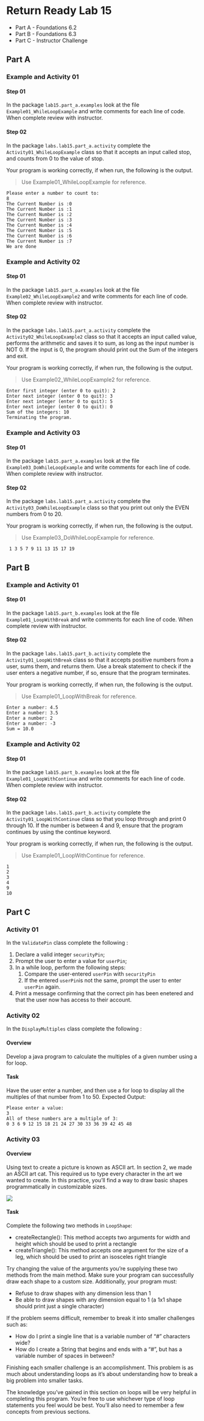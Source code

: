 # Return Ready Lab 15

* Part A - Foundations 6.2
* Part B - Foundations 6.3
* Part C - Instructor Challenge

## Part A

### Example and Activity 01

#### Step 01

In the package `lab15.part_a.examples` look at the file `Example01_WhileLoopExample` and write comments for each line of code. When complete review with instructor.

#### Step 02

In the package `labs.lab15.part_a.activity` complete the `Activity01_WhileLoopExample` class so that it accepts an input called stop, and counts from 0 to the value of stop.

Your program is working correctly, if when run, the following is the output.

> Use Example01_WhileLoopExample for reference.

```
Please enter a number to count to: 
8
The Current Number is :0
The Current Number is :1
The Current Number is :2
The Current Number is :3
The Current Number is :4
The Current Number is :5
The Current Number is :6
The Current Number is :7
We are done
```

### Example and Activity 02

#### Step 01

In the package `lab15.part_a.examples` look at the file `Example02_WhileLoopExample2` and write comments for each line of code. When complete review with instructor.

#### Step 02

In the package `labs.lab15.part_a.activity` complete the `Activity02_WhileLoopExample2` class so that it accepts an input called value, performs the arithmetic and saves it to sum, as long as the input number is NOT 0.
If the input is 0, the program should print out the Sum of the integers and exit. 

Your program is working correctly, if when run, the following is the output.

> Use Example02_WhileLoopExample2 for reference.

```
Enter first integer (enter 0 to quit): 2
Enter next integer (enter 0 to quit): 3
Enter next integer (enter 0 to quit): 5
Enter next integer (enter 0 to quit): 0
Sum of the integers: 10
Terminating the program.
```

### Example and Activity 03

#### Step 01

In the package `lab15.part_a.examples` look at the file `Example03_DoWhileLoopExample` and write comments for each line of code. When complete review with instructor.

#### Step 02

In the package `labs.lab15.part_a.activity` complete the `Activity03_DoWhileLoopExample` class so that you print out only the EVEN numbers from 0 to 20.

Your program is working correctly, if when run, the following is the output.

> Use Example03_DoWhileLoopExample for reference.

```
 1 3 5 7 9 11 13 15 17 19
```

## Part B

### Example and Activity 01

#### Step 01

In the package `lab15.part_b.examples` look at the file `Example01_LoopWithBreak` and write comments for each line of code. When complete review with instructor.

#### Step 02

In the package `labs.lab15.part_b.activity` complete the `Activity01_LoopWithBreak` class so that it accepts positive numbers from a user, sums them, and returns them. 
Use a break statement to check if the user enters a negative number, if so, ensure that the program terminates. 

Your program is working correctly, if when run, the following is the output.

> Use Example01_LoopWithBreak for reference.

```
Enter a number: 4.5
Enter a number: 3.5
Enter a number: 2
Enter a number: -3
Sum = 10.0
```

### Example and Activity 02

#### Step 01

In the package `lab15.part_b.examples` look at the file `Example01_LoopWithContinue` and write comments for each line of code. When complete review with instructor.

#### Step 02

In the package `labs.lab15.part_b.activity` complete the `Activity01_LoopWithContinue` class so that you loop through and print 0 through 10.
If the number is between 4 and 9, ensure that the program continues by using the continue keyword. 

Your program is working correctly, if when run, the following is the output.

> Use Example01_LoopWithContinue for reference.

```
1
2
3
4
9
10
```

## Part C

### Activity 01

In the `ValidatePin` class complete the following :

1. Declare a valid integer `securityPin`;
2. Prompt the user to enter a value for `userPin`;
3. In a while loop, perform the following steps:
   1. Compare the user-entered `userPin`  with `securityPin`
   2. If the entered `userPin`is not the same, prompt the user to enter `userPin` again.
4. Print a message confirming that the correct pin has been enetered and that the user now has access to their account.

### Activity 02
In the `DisplayMultiples` class complete the following :

#### Overview

Develop a java program to calculate the multiples of a given number using a for loop.

#### Task
Have the user enter a number, and then use a for loop to display all the multiples of that number from 1 to 50.
Expected Output:

```
Please enter a value:
3
All of these numbers are a multiple of 3:
0 3 6 9 12 15 18 21 24 27 30 33 36 39 42 45 48
```

### Activity 03

#### Overview
Using text to create a picture is known as ASCII art.  In section 2, we made an ASCII art cat.  This required us to type every character in the art we wanted to create.  In this practice, you’ll find a way to draw basic shapes programmatically in customizable sizes.

![](./assets/img.png)

#### Task

Complete the following two methods in `LoopShape`:

* createRectangle(): This method accepts two arguments for width and height which should be used to print a rectangle 
* createTriangle(): This method accepts one argument for the size of a leg, which should be used to print an isosceles right triangle

Try changing the value of the arguments you’re supplying these two methods from the main method.  Make sure your program can successfully draw each shape to a custom size. Additionally, your program must:

* Refuse to draw shapes with any dimension less than 1
* Be able to draw shapes with any dimension equal to 1 (a 1x1 shape should print just a single character)

If the problem seems difficult, remember to break it into smaller challenges such as:

* How do I print a single line that is a variable number of “#” characters wide? 
* How do I create a String that begins and ends with a “#”, but has a variable number of spaces in between?

Finishing each smaller challenge is an accomplishment.  This problem is as much about understanding loops as it’s about understanding how to break a big problem into smaller tasks.

The knowledge you’ve gained in this section on loops will be very helpful in completing this program.  You’re free to use whichever type of loop statements you feel would be best.  You’ll also need to remember a few concepts from previous sections.


